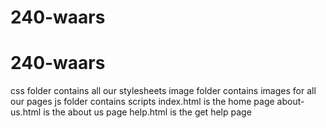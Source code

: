 # 240-waars
# 240-waars
css folder contains all our stylesheets
image folder contains images for all our pages
js folder contains scripts
index.html is the home page
about-us.html is the about us page
help.html is the get help page
